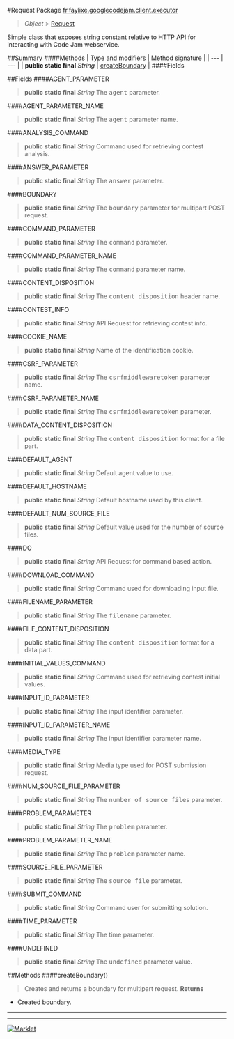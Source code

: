 #Request
Package [fr.faylixe.googlecodejam.client.executor](README.md)<br>

> *Object* > [Request](Request.md)

<p>Simple class that exposes string constant
 relative to HTTP API for interacting with
 Code Jam webservice.</p>

##Summary
####Methods
| Type and modifiers | Method signature |
| --- | --- |
| **public static final** *String* | [createBoundary](#createboundary) |
####Fields

##Fields
####AGENT_PARAMETER
> **public static final** *String*
The <tt>agent</tt> parameter.

####AGENT_PARAMETER_NAME
> **public static final** *String*
The <tt>agent</tt> parameter name.

####ANALYSIS_COMMAND
> **public static final** *String*
Command used for retrieving contest analysis.

####ANSWER_PARAMETER
> **public static final** *String*
The <tt>answer</tt> parameter.

####BOUNDARY
> **public static final** *String*
The <tt>boundary</tt> parameter for multipart POST request.

####COMMAND_PARAMETER
> **public static final** *String*
The <tt>command</tt> parameter.

####COMMAND_PARAMETER_NAME
> **public static final** *String*
The <tt>command</tt> parameter name.

####CONTENT_DISPOSITION
> **public static final** *String*
The <tt>content disposition</tt> header name.

####CONTEST_INFO
> **public static final** *String*
API Request for retrieving contest info.

####COOKIE_NAME
> **public static final** *String*
Name of the identification cookie.

####CSRF_PARAMETER
> **public static final** *String*
The <tt>csrfmiddlewaretoken</tt> parameter name.

####CSRF_PARAMETER_NAME
> **public static final** *String*
The <tt>csrfmiddlewaretoken</tt> parameter.

####DATA_CONTENT_DISPOSITION
> **public static final** *String*
The <tt>content disposition</tt> format for a file part.

####DEFAULT_AGENT
> **public static final** *String*
Default agent value to use.

####DEFAULT_HOSTNAME
> **public static final** *String*
Default hostname used by this client.

####DEFAULT_NUM_SOURCE_FILE
> **public static final** *String*
Default value used for the number of source files.

####DO
> **public static final** *String*
API Request for command based action.

####DOWNLOAD_COMMAND
> **public static final** *String*
Command used for downloading input file.

####FILENAME_PARAMETER
> **public static final** *String*
The <tt>filename</tt> parameter.

####FILE_CONTENT_DISPOSITION
> **public static final** *String*
The <tt>content disposition</tt> format for a data part.

####INITIAL_VALUES_COMMAND
> **public static final** *String*
Command used for retrieving contest initial values.

####INPUT_ID_PARAMETER
> **public static final** *String*
The input identifier parameter.

####INPUT_ID_PARAMETER_NAME
> **public static final** *String*
The input identifier parameter name.

####MEDIA_TYPE
> **public static final** *String*
Media type used for POST submission request.

####NUM_SOURCE_FILE_PARAMETER
> **public static final** *String*
The <tt>number of source files</tt> parameter.

####PROBLEM_PARAMETER
> **public static final** *String*
The <tt>problem</tt> parameter.

####PROBLEM_PARAMETER_NAME
> **public static final** *String*
The <tt>problem</tt> parameter name.

####SOURCE_FILE_PARAMETER
> **public static final** *String*
The <tt>source file</tt> parameter.

####SUBMIT_COMMAND
> **public static final** *String*
Command user for submitting solution.

####TIME_PARAMETER
> **public static final** *String*
The time parameter.

####UNDEFINED
> **public static final** *String*
The <tt>undefined</tt> parameter value.


##Methods
####createBoundary()
> Creates and returns a boundary for multipart request.
> **Returns**
* Created boundary.


---

---

[![Marklet](https://img.shields.io/badge/Generated%20by-Marklet-green.svg)](https://github.com/Faylixe/marklet)